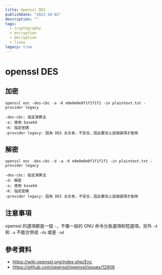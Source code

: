 ```yaml
---
title: Openssl DES
publishDate: "2022-10-02"
description: ""
tags:
  - cryptography
  - encryption
  - decryption
  - linux
legacy: true
---
```


# openssl DES

## 加密

```
openssl enc -des-cbc -a -K e0e0e0e0f1f1f1f1 -in plaintext.txt -provider legacy
```

```
-des-cbc: 指定演算法
-a: 使用 base64
-K: 指定密碼
-provider legacy: 因為 DES 太古老，不安全，因此要加上這個選項才能用
```

## 解密

```
openssl enc -des-cbc -d -a -K e0e0e0e0f1f1f1f1 -in plaintext.txt -provider legacy
```

```
-des-cbc: 指定演算法
-d: 解密
-a: 使用 base64
-K: 指定密碼
-provider legacy: 因為 DES 太古老，不安全，因此要加上這個選項才能用
```

## 注意事項

openssl 的選項都是一個 `-`，不像一般的 GNU 命令分長選項和短選項。另外 `-d` 和 `-a` 不能合併成 `-da` 或是 `-ad`

## 參考資料

- https://wiki.openssl.org/index.php/Enc
- https://github.com/openssl/openssl/issues/12906
